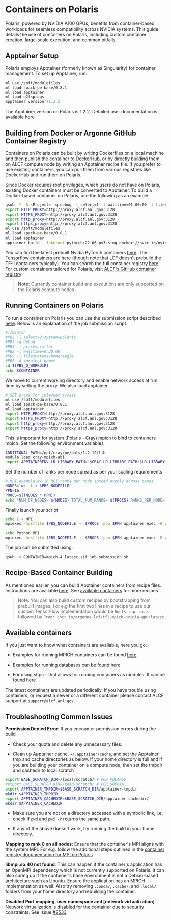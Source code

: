 # Containers on Polaris
Polaris, powered by NVIDIA A100 GPUs, benefits from container-based workloads for seamless compatibility across NVIDIA systems. This guide details the use of containers on Polaris, including custom container creation, large-scale execution, and common pitfalls.

## Apptainer Setup

Polaris employs Apptainer (formerly known as Singularity) for container management. To set up Apptainer, run:

```bash
ml use /soft/modulefiles
ml load spack-pe-base/0.8.1
ml load apptainer
ml load e2fsprogs
apptainer version #1.2.2
```

The Apptainer version on Polaris is 1.2.2. Detailed user documentation is available [here](https://apptainer.org/docs/user/1.2/)

## Building from Docker or Argonne GitHub Container Registry

Containers on Polaris can be built by writing Dockerfiles on a local machine and then publish the container to DockerHub, or by directly building them on ALCF compute node by writing an Apptainer recipe file. If you prefer to use existing containers, you can pull them from various registries like DockerHub and run them on Polaris.

Since Docker requires root privileges, which users do not have on Polaris, existing Docker containers must be converted to Apptainer. To build a Docker-based container on Polaris, use the following as an example:


```bash
qsub -I -A <Project> -q debug -l select=1 -l walltime=01:00:00 -l filesystems=home:eagle -l singularity_fakeroot=true
export HTTP_PROXY=http://proxy.alcf.anl.gov:3128
export HTTPS_PROXY=http://proxy.alcf.anl.gov:3128
export http_proxy=http://proxy.alcf.anl.gov:3128
export https_proxy=http://proxy.alcf.anl.gov:3128
ml use /soft/modulefiles
ml load spack-pe-base/0.8.1
ml load apptainer
apptainer build --fakeroot pytorch:22.06-py3.sing docker://nvcr.io/nvidia/pytorch:22.06-py3
```
You can find the latest prebuilt Nvidia PyTorch containers [here](https://catalog.ngc.nvidia.com/orgs/nvidia/containers/pytorch).  The Tensorflow containers are [here](https://catalog.ngc.nvidia.com/orgs/nvidia/containers/tensorflow) (though note that LCF doesn't prebuild the TF-1 containers typically).  You can search the full container registry [here](https://catalog.ngc.nvidia.com/containers). For custom containers tailored for Polaris, visit [ALCF's GitHub container registry](https://github.com/argonne-lcf/container-registry/tree/main)

> **Note:** Currently container build and executions are only supported on the Polaris compute nodes

## Running Containers on Polaris

To run a container on Polaris you can use the submission script described [here](https://github.com/argonne-lcf/container-registry/blob/main/containers/mpi/Polaris/job_submission.sh). Below is an explanation of the job submission script.

```bash
#!/bin/sh
#PBS -l select=2:system=polaris
#PBS -q debug
#PBS -l place=scatter
#PBS -l walltime=0:30:00
#PBS -l filesystems=home:eagle
#PBS -A <project_name>
cd ${PBS_O_WORKDIR}
echo $CONTAINER
```

We move to current working directory and enable network access at run time by setting the proxy. We also load apptainer.

```bash
# SET proxy for internet access
ml use /soft/modulefiles
ml load spack-pe-base/0.8.1
ml load apptainer
export HTTP_PROXY=http://proxy.alcf.anl.gov:3128
export HTTPS_PROXY=http://proxy.alcf.anl.gov:3128
export http_proxy=http://proxy.alcf.anl.gov:3128
export https_proxy=http://proxy.alcf.anl.gov:3128
```

This is important for system (Polaris - Cray) mpich to bind to containers mpich. Set the following environment variables

```bash
ADDITIONAL_PATH=/opt/cray/pe/pals/1.2.12/lib
module load cray-mpich-abi
export APPTAINERENV_LD_LIBRARY_PATH="$CRAY_LD_LIBRARY_PATH:$LD_LIBRARY_PATH:$ADDITIONAL_PATH"
```

Set the number of ranks per node spread as per your scaling requirements

```bash
# MPI example w/ 16 MPI ranks per node spread evenly across cores
NODES=`wc -l < $PBS_NODEFILE`
PPN=16
PROCS=$((NODES * PPN))
echo "NUM_OF_NODES= ${NODES} TOTAL_NUM_RANKS= ${PROCS} RANKS_PER_NODE= ${PPN}"
```

Finally launch your script

```bash
echo C++ MPI
mpiexec -hostfile $PBS_NODEFILE -n $PROCS -ppn $PPN apptainer exec -B /opt -B /var/run/palsd/ $CONTAINER /usr/source/mpi_hello_world

echo Python MPI
mpiexec -hostfile $PBS_NODEFILE -n $PROCS -ppn $PPN apptainer exec -B /opt -B /var/run/palsd/ $CONTAINER python3 /usr/source/mpi_hello_world.py
```

The job can be submitted using:

```bash
qsub -v CONTAINER=mpich-4_latest.sif job_submission.sh
```

<!-- --8<-- [start:commoncontainerdoc] -->

## Recipe-Based Container Building

As mentioned earlier, you can build Apptainer containers from recipe files. Instructions are available [here](https://apptainer.org/docs/user/1.2/build_a_container.html#building-containers-from-apptainer-definition-files). See [available containers](#available-containers) for more recipes. 

> Note: You can also build custom recipes by bootstrapping from prebuilt images. For e.g the first two lines in a recipe to use our custom TensorFlow implementation would be `Bootstrap: oras` followed by `From: ghcr.io/argonne-lcf/tf2-mpich-nvidia-gpu:latest`

## Available containers

If you just want to know what containers are available, here you go. 

* Examples for running MPICH containers can be found [here](https://github.com/argonne-lcf/container-registry/tree/main/containers/mpi/Polaris)

* Examples for running databases can be found [here](https://github.com/argonne-lcf/container-registry/tree/main/containers/databases)

* For using shpc - that allows for running containers as modules. It can be found [here](https://github.com/argonne-lcf/container-registry/tree/main/containers/shpc)

The latest containers are updated periodically. If you have trouble using containers, or request a newer or a different container please contact ALCF support at `support@alcf.anl.gov`.
 

## Troubleshooting Common Issues

**Permission Denied Error**: If you encounter permission errors during the build

* Check your quota and delete any unnecessary files. 

* Clean up Apptainer cache, `~/.apptainer/cache`, and set the Apptainer tmp and cache directories as below. If your home directory is full and if you are building your container on a compute node, then set the tmpdir and cachedir to local scratch 
```bash
export BASE_SCRATCH_DIR=/local/scratch/ # FOR POLARIS
#export BASE_SCRATCH_DIR=/raid/scratch/ # FOR SOPHIA
export APPTAINER_TMPDIR=$BASE_SCRATCH_DIR/apptainer-tmpdir
mkdir $APPTAINER_TMPDIR
export APPTAINER_CACHEDIR=$BASE_SCRATCH_DIR/apptainer-cachedir/
mkdir $APPTAINER_CACHEDIR
```

* Make sure you are not on a directory accessed with a symbolic link, i.e. check if `pwd` and `pwd -P` returns the same path.

* If any of the above doesn't work, try running the build in your home directory.

**Mapping to rank 0 on all nodes**: Ensure that the container's MPI aligns with the system MPI. For e.g. follow the additional steps outlined in the [container registry documentation for MPI on Polaris](https://github.com/argonne-lcf/container-registry/tree/main/containers/mpi/Polaris)

**libmpi.so.40 not found**: This can happen if the container's application has an OpenMPI dependency which is not currently supported on Polaris. It can also spring up if the container's base environment is not a Debian-based architecture such as Ubuntu. Ensure the application has an MPICH implementation as well. Also try removing `.conda/`, `.cache/`, and `.local/` folders from your home directory and rebuilding the container.

**Disabled Port mapping, user namespace and [network virtualization]** [Network virtualization](https://apptainer.org/docs/user/main/networking.html) is disabled for the container due to security constraints. See issue [#2533](https://github.com/apptainer/apptainer/issues/2553)

<!-- --8<-- [end:commoncontainerdoc] -->
